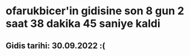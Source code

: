 # ofarukbicer'in gidisine son 8 gun 2 saat 38 dakika 45 saniye kaldi

## Gidis tarihi: 30.09.2022 :(